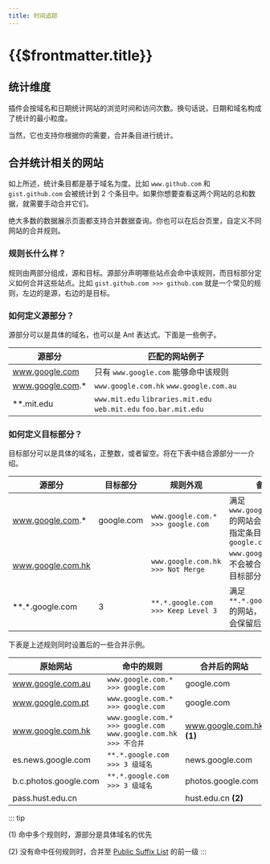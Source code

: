 ```yaml
---
title: 时间追踪
---
```


# {{$frontmatter.title}}

## 统计维度

插件会按域名和日期统计网站的浏览时间和访问次数。换句话说，日期和域名构成了统计的最小粒度。

当然，它也支持你根据你的需要，合并条目进行统计。

## 合并统计相关的网站

如上所述，统计条目都是基于域名为度。比如 `www.github.com` 和 `gist.github.com` 会被统计到 2 个条目中。如果你想要查看这两个网站的总和数据，就需要手动合并它们。

绝大多数的数据展示页面都支持合并数据查询。你也可以在后台页里，自定义不同网站的合并规则。

### 规则长什么样？

规则由两部分组成，源和目标。源部分声明哪些站点会命中该规则，而目标部分定义如何合并这些站点。比如 `gist.github.com >>> github.com` 就是一个常见的规则，左边的是源，右边的是目标。

### 如何定义源部分？

源部分可以是具体的域名，也可以是 Ant 表达式。下面是一些例子。

| 源部分           | 匹配的网站例子                                                    |
| ---------------- | ----------------------------------------------------------------- |
| www.google.com   | 只有 `www.google.com` 能够命中该规则                              |
| www.google.com.* | `www.google.com.hk` `www.google.com.au`                           |
| \*\*.mit.edu     | `www.mit.edu` `libraries.mit.edu` `web.mit.edu` `foo.bar.mit.edu` |

### 如何定义目标部分？

目标部分可以是具体的域名，正整数，或者留空。将在下表中结合源部分一一介绍。

| 源部分               | 目标部分   | 规则外观                           | 备注                                                          |
| -------------------- | ---------- | ---------------------------------- | ------------------------------------------------------------- |
| www.google.com.*     | google.com | `www.google.com.* >>> google.com`  | 满足 `www.google.com.*` 的网站会被合并到指定条目 `google.com` |
| www.google.com.hk    |            | `www.google.com.hk >>> Not Merge`  | `www.google.com.hk` 不会被合并，因为目标部分为空              |
| \*\*\.\*\.google.com | 3          | `**.*.google.com >>> Keep Level 3` | 满足 `**.*.google.com` 的网站，在合并时会保留后 3 级域名      |

下表是上述规则同时设置后的一些合并示例。

| 原始网站              | 命中的规则                                                           | 合并后的网站              |
| --------------------- | -------------------------------------------------------------------- | ------------------------- |
| www.google.com.au     | `www.google.com.* >>> google.com`                                    | google.com                |
| www.google.com.pt     | `www.google.com.* >>> google.com`                                    | google.com                |
| www.google.com.hk     | `www.google.com.* >>> google.com`<br/>`www.google.com.hk >>> 不合并` | www.google.com.hk **(1)** |
| es.news.google.com    | `**.*.google.com >>> 3 级域名`                                       | news.google.com           |
| b.c.photos.google.com | `**.*.google.com >>> 3 级域名`                                       | photos.google.com         |
| pass.hust.edu.cn      |                                                                      | hust.edu.cn **(2)**       |

::: tip

(1) 命中多个规则时，源部分是具体域名的优先

(2) 没有命中任何规则时，合并至 [Public Suffix List](https://publicsuffix.org/) 的前一级
:::
